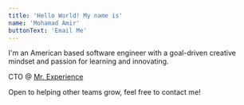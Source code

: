```yaml
---
title: 'Hello World! My name is'
name: 'Mohamad Amir'
buttonText: 'Email Me'
---
```


I'm an American based software engineer with a goal-driven creative mindset and passion for learning and innovating.

CTO @ [Mr. Experience](https://www.mrxp.com)

Open to helping other teams grow, feel free to contact me!

